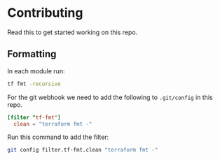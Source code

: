 # Contributing  

Read this to get started working on this repo. 

## Formatting  

In each module run:  
```sh
tf fmt -recursive
```

For the git webhook we need to add the following to `.git/config` in this repo. 
```toml
[filter "tf-fmt"]
  clean = "terraform fmt -"
```  
Run this command to add the filter:
```sh
git config filter.tf-fmt.clean "terraform fmt -"
```
